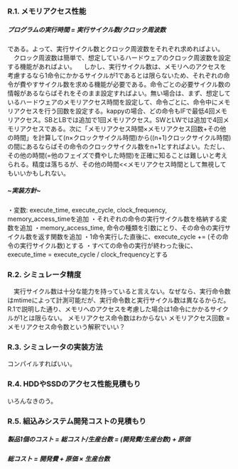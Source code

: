 ### R.1. メモリアクセス性能
##### プログラムの実行時間 = 実行サイクル数/クロック周波数
である。よって、実行サイクル数とクロック周波数をそれぞれ求めればよい。
　クロック周波数は簡単で、想定しているハードウェアのクロック周波数を設定する機能があればよい。
　しかし、実行サイクル数は、メモリへのアクセスを考慮するなら1命令にかかるサイクルが1であるとは限らないため、それぞれの命令が費やすサイクル数を求める機能が必要である。命令ごとの必要サイクル数の情報があるならばそれをそのまま設定すればよい。無い場合は、まず、想定しているハードウェアのメモリアクセス時間を設定して、命令ごとに、命令中にメモリアクセスを行う回数を設定する。kappyの場合、どの命令もIFで最低4回メモリアクセス。SBとLBでは追加で1回メモリアクセス。SWとLWでは追加で4回メモリアクセスである。次に「メモリアクセス時間×メモリアクセス回数+その他の時間」を計算して(n×クロックサイクル時間)から((n+1)クロックサイクル時間)の間にあるならばその命令のクロックサイクル数をn+1とすればよい。ただし、その他の時間(=他のフェイズで費やした時間)を正確に知ることは難しいと考えられる。精度は落ちるが、その他の時間<<メモリアクセス時間として無視してもいいかもしれない。
##### ~実装方針~
・変数: execute_time, execute_cycle, clock_frequency, memory_access_timeを追加
・それぞれの命令の実行サイクル数を格納する変数を追加
・memory_access_time, 命令の種類を引数にとり、その命令の実行サイクル数を返す関数を追加
・1命令実行した直後に、execute_cycle += (その命令の実行サイクル数)とする
・すべての命令の実行が終わった後に、execute_time = execute_cycle / clock_frequencyとする

### R.2. シミュレータ精度
　実行サイクル数は十分な能力を持っていると言えない。なぜなら、実行命令数はmtimeによって計測可能だが、実行命令数と実行サイクル数は異なるからだ。R.1で説明した通り、メモリへのアクセスを考慮した場合は1命令にかかるサイクルが1とは限らない。
メモリアクセス命令数はわからない
メモリアクセス回数 = メモリアクセス命令数という解釈でいい？

### R.3. シミュレータの実装方法
コンパイルすればいい。

### R.4. HDDやSSDのアクセス性能見積もり
いろんなきのう。

### R.5. 組込みシステム開発コストの見積もり
##### 製品1個のコスト = 総コスト/生産台数 = (開発費/生産台数) + 原価
##### 総コスト = 開発費 + 原価 × 生産台数
